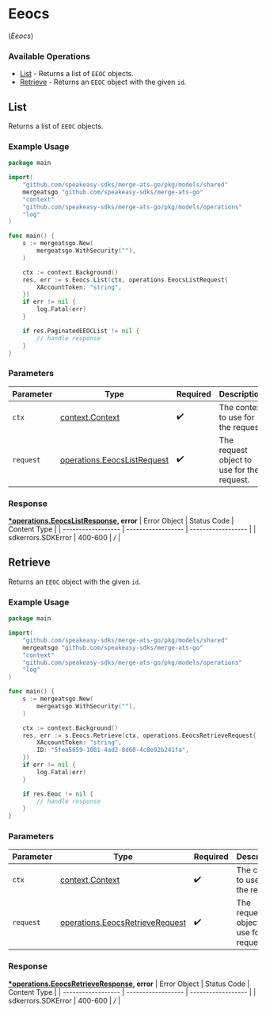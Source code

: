 # Eeocs
(*Eeocs*)

### Available Operations

* [List](#list) - Returns a list of `EEOC` objects.
* [Retrieve](#retrieve) - Returns an `EEOC` object with the given `id`.

## List

Returns a list of `EEOC` objects.

### Example Usage

```go
package main

import(
	"github.com/speakeasy-sdks/merge-ats-go/pkg/models/shared"
	mergeatsgo "github.com/speakeasy-sdks/merge-ats-go"
	"context"
	"github.com/speakeasy-sdks/merge-ats-go/pkg/models/operations"
	"log"
)

func main() {
    s := mergeatsgo.New(
        mergeatsgo.WithSecurity(""),
    )

    ctx := context.Background()
    res, err := s.Eeocs.List(ctx, operations.EeocsListRequest{
        XAccountToken: "string",
    })
    if err != nil {
        log.Fatal(err)
    }

    if res.PaginatedEEOCList != nil {
        // handle response
    }
}
```

### Parameters

| Parameter                                                                      | Type                                                                           | Required                                                                       | Description                                                                    |
| ------------------------------------------------------------------------------ | ------------------------------------------------------------------------------ | ------------------------------------------------------------------------------ | ------------------------------------------------------------------------------ |
| `ctx`                                                                          | [context.Context](https://pkg.go.dev/context#Context)                          | :heavy_check_mark:                                                             | The context to use for the request.                                            |
| `request`                                                                      | [operations.EeocsListRequest](../../pkg/models/operations/eeocslistrequest.md) | :heavy_check_mark:                                                             | The request object to use for the request.                                     |


### Response

**[*operations.EeocsListResponse](../../pkg/models/operations/eeocslistresponse.md), error**
| Error Object       | Status Code        | Content Type       |
| ------------------ | ------------------ | ------------------ |
| sdkerrors.SDKError | 400-600            | */*                |

## Retrieve

Returns an `EEOC` object with the given `id`.

### Example Usage

```go
package main

import(
	"github.com/speakeasy-sdks/merge-ats-go/pkg/models/shared"
	mergeatsgo "github.com/speakeasy-sdks/merge-ats-go"
	"context"
	"github.com/speakeasy-sdks/merge-ats-go/pkg/models/operations"
	"log"
)

func main() {
    s := mergeatsgo.New(
        mergeatsgo.WithSecurity(""),
    )

    ctx := context.Background()
    res, err := s.Eeocs.Retrieve(ctx, operations.EeocsRetrieveRequest{
        XAccountToken: "string",
        ID: "5fea5659-1081-4ad2-8d60-4c8e92b241fa",
    })
    if err != nil {
        log.Fatal(err)
    }

    if res.Eeoc != nil {
        // handle response
    }
}
```

### Parameters

| Parameter                                                                              | Type                                                                                   | Required                                                                               | Description                                                                            |
| -------------------------------------------------------------------------------------- | -------------------------------------------------------------------------------------- | -------------------------------------------------------------------------------------- | -------------------------------------------------------------------------------------- |
| `ctx`                                                                                  | [context.Context](https://pkg.go.dev/context#Context)                                  | :heavy_check_mark:                                                                     | The context to use for the request.                                                    |
| `request`                                                                              | [operations.EeocsRetrieveRequest](../../pkg/models/operations/eeocsretrieverequest.md) | :heavy_check_mark:                                                                     | The request object to use for the request.                                             |


### Response

**[*operations.EeocsRetrieveResponse](../../pkg/models/operations/eeocsretrieveresponse.md), error**
| Error Object       | Status Code        | Content Type       |
| ------------------ | ------------------ | ------------------ |
| sdkerrors.SDKError | 400-600            | */*                |
